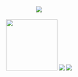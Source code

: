 <!--
**wqx8821/wqx8821** is a ✨ _special_ ✨ repository because its `README.md` (this file) appears on your GitHub profile.

Here are some ideas to get you started:

- 🔭 I’m currently working on ...
- 🌱 I’m currently learning ...
- 👯 I’m looking to collaborate on ...
- 🤔 I’m looking for help with ...
- 💬 Ask me about ...
- 📫 How to reach me: ...
- 😄 Pronouns: ...
- ⚡ Fun fact: ...
-->
<h1 align="center"> 
  <a href="https://sunguoqi.com/"> <img src="https://readme-typing-svg.herokuapp.com/?lines=周六保证不休息，周日休息不保证;又是美好的一天!&center=true&size=27"> </a> 
</h1>



<div align="center">
  <img height="137px" src="https://github-readme-stats.vercel.app/api?username=sun0225SUN&hide_title=true&hide_border=true&show_icons=trueline_height=21&text_color=000&icon_color=000&bg_color=0,ea6161,ffc64d,fffc4d,52fa5a&theme=graywhite" /> 
  <img src="https://github-readme-stats.vercel.app/api/top-langs/?username=sun0225SUN&hide_title=true&hide_border=true&layout=compact&langs_count=6&text_color=000&icon_color=fff&bg_color=0,52fa5a,4dfcff,c64dff&theme=graywhite" />
  <img 
   style="pointer-events:none;" 
   src="https://github-readme-stats.vercel.app/api?username=autofelix&show_icons=true&icon_color=E65A65&text_color=adbac7&bg_color=2d333b&hide_title=true&hide_border=true" 
/>
</div>


